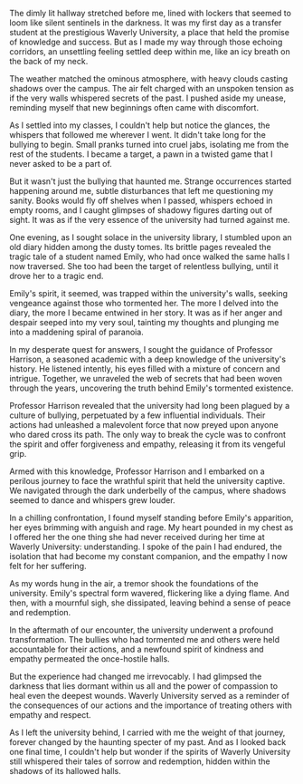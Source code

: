 The dimly lit hallway stretched before me, lined with lockers that seemed to loom like silent sentinels in the darkness. It was my first day as a transfer student at the prestigious Waverly University, a place that held the promise of knowledge and success. But as I made my way through those echoing corridors, an unsettling feeling settled deep within me, like an icy breath on the back of my neck.  
  
The weather matched the ominous atmosphere, with heavy clouds casting shadows over the campus. The air felt charged with an unspoken tension as if the very walls whispered secrets of the past. I pushed aside my unease, reminding myself that new beginnings often came with discomfort.  
  
As I settled into my classes, I couldn't help but notice the glances, the whispers that followed me wherever I went. It didn't take long for the bullying to begin. Small pranks turned into cruel jabs, isolating me from the rest of the students. I became a target, a pawn in a twisted game that I never asked to be a part of.  
  
But it wasn't just the bullying that haunted me. Strange occurrences started happening around me, subtle disturbances that left me questioning my sanity. Books would fly off shelves when I passed, whispers echoed in empty rooms, and I caught glimpses of shadowy figures darting out of sight. It was as if the very essence of the university had turned against me.  
  
One evening, as I sought solace in the university library, I stumbled upon an old diary hidden among the dusty tomes. Its brittle pages revealed the tragic tale of a student named Emily, who had once walked the same halls I now traversed. She too had been the target of relentless bullying, until it drove her to a tragic end.  
  
Emily's spirit, it seemed, was trapped within the university's walls, seeking vengeance against those who tormented her. The more I delved into the diary, the more I became entwined in her story. It was as if her anger and despair seeped into my very soul, tainting my thoughts and plunging me into a maddening spiral of paranoia.  
  
In my desperate quest for answers, I sought the guidance of Professor Harrison, a seasoned academic with a deep knowledge of the university's history. He listened intently, his eyes filled with a mixture of concern and intrigue. Together, we unraveled the web of secrets that had been woven through the years, uncovering the truth behind Emily's tormented existence.  
  
Professor Harrison revealed that the university had long been plagued by a culture of bullying, perpetuated by a few influential individuals. Their actions had unleashed a malevolent force that now preyed upon anyone who dared cross its path. The only way to break the cycle was to confront the spirit and offer forgiveness and empathy, releasing it from its vengeful grip.  
  
Armed with this knowledge, Professor Harrison and I embarked on a perilous journey to face the wrathful spirit that held the university captive. We navigated through the dark underbelly of the campus, where shadows seemed to dance and whispers grew louder.  
  
In a chilling confrontation, I found myself standing before Emily's apparition, her eyes brimming with anguish and rage. My heart pounded in my chest as I offered her the one thing she had never received during her time at Waverly University: understanding. I spoke of the pain I had endured, the isolation that had become my constant companion, and the empathy I now felt for her suffering.  
  
As my words hung in the air, a tremor shook the foundations of the university. Emily's spectral form wavered, flickering like a dying flame. And then, with a mournful sigh, she dissipated, leaving behind a sense of peace and redemption.  
  
In the aftermath of our encounter, the university underwent a profound transformation. The bullies who had tormented me and others were held accountable for their actions, and a newfound spirit of kindness and empathy permeated the once-hostile halls.  
  
But the experience had changed me irrevocably. I had glimpsed the darkness that lies dormant within us all and the power of compassion to heal even the deepest wounds. Waverly University served as a reminder of the consequences of our actions and the importance of treating others with empathy and respect.  
  
As I left the university behind, I carried with me the weight of that journey, forever changed by the haunting specter of my past. And as I looked back one final time, I couldn't help but wonder if the spirits of Waverly University still whispered their tales of sorrow and redemption, hidden within the shadows of its hallowed halls.